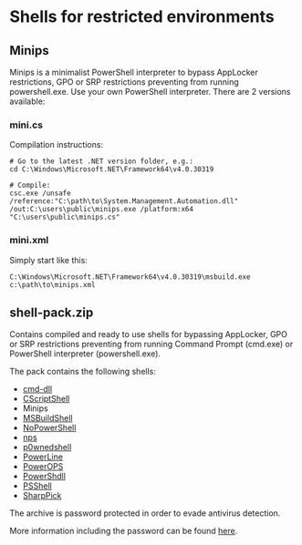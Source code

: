 # Shells for restricted environments

## Minips

 Minips is a minimalist PowerShell interpreter to bypass AppLocker restrictions, GPO or SRP restrictions preventing from running powershell.exe. Use your own PowerShell interpreter. There are 2 versions available:

### mini.cs

Compilation instructions:
```
# Go to the latest .NET version folder, e.g.:
cd C:\Windows\Microsoft.NET\Framework64\v4.0.30319

# Compile:
csc.exe /unsafe /reference:"C:\path\to\System.Management.Automation.dll" /out:C:\users\public\minips.exe /platform:x64 "C:\users\public\minips.cs"
```

### mini.xml
Simply start like this:
```
C:\Windows\Microsoft.NET\Framework64\v4.0.30319\msbuild.exe c:\path\to\minips.xml
```

## shell-pack.zip

Contains compiled and ready to use shells for bypassing AppLocker, GPO or SRP restrictions preventing from running Command Prompt (cmd.exe) or PowerShell interpreter (powershell.exe).

The pack contains the following shells:
* [cmd-dll](https://blog.didierstevens.com/2010/02/04/cmd-dll/)
* [CScriptShell](https://github.com/carnal0wnage/CScriptShell)
* Minips
* [MSBuildShell](https://github.com/Cn33liz/MSBuildShell)
* [NoPowerShell](https://github.com/bitsadmin/nopowershell)
* [nps](https://github.com/Ben0xA/nps)
* [p0wnedshell](https://github.com/Cn33liz/p0wnedShell)
* [PowerLine](https://github.com/fullmetalcache/PowerLine)
* [PowerOPS](https://github.com/fdiskyou/PowerOPS)
* [PowerShdll](https://github.com/p3nt4/PowerShdll)
* [PSShell](https://github.com/fdiskyou/PSShell)
* [SharpPick](https://github.com/TheKevinWang/SharpPick)

The archive is password protected in order to evade antivirus detection.

More information including the password can be found [here](https://www.infosecmatter.com/19-ways-to-bypass-software-restrictions-and-spawn-a-shell/).
